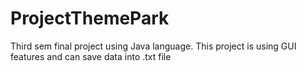 # ProjectThemePark
 Third sem final project using Java language. This project is using GUI features and can save data into .txt file
